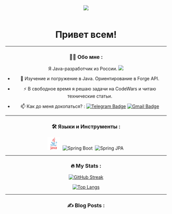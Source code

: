 <div id="header" align="center">
  <img src="https://media0.giphy.com/media/v1.Y2lkPTc5MGI3NjExOXZ4YW04YWx2d2w1YzE4azZsaTd0aXFucWt4bngyMWN6NXloa3YxYiZlcD12MV9pbnRlcm5hbF9naWZfYnlfaWQmY3Q9Zw/MeJgB3yMMwIaHmKD4z/giphy.gif" width="250"/>
  <div align="center">
  <img src="https://komarev.com/ghpvc/?username=admin32dev&style=flat-square&color=blue" alt=""/>
  </div>
  <div>
  <h1>
    Привет всем!
  </h1>
</div>

---

### :woman_technologist: Обо мне :
Я Java-разработчик из России. <img src="https://media.giphy.com/media/WUlplcMpOCEmTGBtBW/giphy.gif" width="30">

- :seedling: Изучение и погружение в Java. Ориентирование в Forge API.

- :zap: В свободное время я решаю задачи на CodeWars и читаю технические статьи.

- :mailbox: Как до меня докопаться? : [![Telegram Badge](https://img.shields.io/badge/-Telegram-blue?style=flat&logo=Telegram&logoColor=white)](https://t.me/mihail_wynneink) [![Gmail Badge](https://img.shields.io/badge/-Gmail-red?style=flat&logo=Gmail&logoColor=white)](mailto:admiistrator55@gmail.com)

---

### :hammer_and_wrench: Языки и Инструменты :
<div>
  <img src="https://github.com/devicons/devicon/blob/master/icons/java/java-original-wordmark.svg" title="Java" alt="Java" width="40" height="40"/>&nbsp;
  <img src="https://th.bing.com/th/id/OIP.xwCuWRVvP_J7cA7y3N9lZQHaGp?rs=1&pid=ImgDetMain" title="Spring Boot" alt="Spring Boot" width="40" height="40"/>&nbsp;
  <img src="https://th.bing.com/th/id/R.ca9a7de66760b4959e2374f6f953216b?rik=8KgPmIotxMl7zw&riu=http%3a%2f%2fwww.t2ti.com%2fimages%2fsiscom-spring%2fspring-data.png" title="Spring Boot" alt="Spring JPA" width="40" height="40"/>&nbsp;
</div>

---

### :fire: My Stats :
[![GitHub Streak](http://github-readme-streak-stats.herokuapp.com?user=your-github-username&theme=dark&background=000000)](https://git.io/streak-stats)

[![Top Langs](https://github-readme-stats.vercel.app/api/top-langs/?username=your-github-username&layout=compact&theme=vision-friendly-dark)](https://github.com/anuraghazra/github-readme-stats)

---

### :writing_hand: Blog Posts :
<!-- BLOG-POST-LIST:START -->
<!-- BLOG-POST-LIST:END -->

